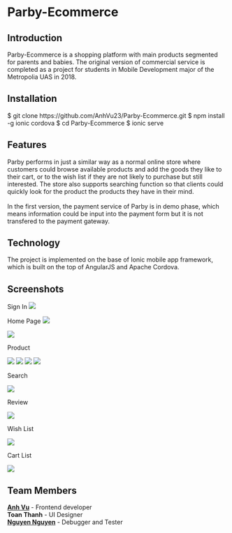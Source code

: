 # Parby-Ecommerce

<h2>Introduction</h2>
Parby-Ecommerce is a shopping platform with main products segmented for parents and babies. The original version of commercial service is completed as a project for students in Mobile Development major of the Metropolia UAS in 2018.

<h2>Installation</h2>
$ git clone https://github.com/AnhVu23/Parby-Ecommerce.git
$ npm install -g ionic cordova
$ cd Parby-Ecommerce
$ ionic serve

<h2>Features</h2>
Parby performs in just a similar way as a normal online store where customers could browse available products and add the goods they like to their cart, or to the wish list if they are not likely to purchase but still interested. The store also supports searching function so that clients could quickly look for the product the products they have in their mind. </br></br>
In the first version, the payment service of Parby is in demo phase, which means information could be input into the payment form but it is not transfered to the payment gateway.

<h2>Technology</h2>
The project is implemented on the base of Ionic mobile app framework, which is built on the top of AngularJS and Apache Cordova.

<h2>Screenshots</h2>
Sign In
<img src="https://user-images.githubusercontent.com/22562689/37619700-e6203e60-2bc2-11e8-8ca7-fb151318b554.png">

Home Page
<img src="https://user-images.githubusercontent.com/22562689/37619790-2c89c844-2bc3-11e8-834d-d1791d0d454d.jpg">

<img src="https://user-images.githubusercontent.com/22562689/37619791-2ca470f4-2bc3-11e8-8c19-ff3588c1a692.jpg">

Product

<img src="https://user-images.githubusercontent.com/22562689/37619792-2cc0396a-2bc3-11e8-85ed-d3cef0fcdaaf.jpg">

<img src="https://user-images.githubusercontent.com/22562689/37619793-2cd85e3c-2bc3-11e8-9852-b84324a1c008.jpg">

<img src="https://user-images.githubusercontent.com/22562689/37619794-2d0c1092-2bc3-11e8-956b-a8fcfbc4d161.jpg">

<img src="https://user-images.githubusercontent.com/22562689/37619795-2d284c44-2bc3-11e8-86c3-f5872289fb5d.jpg">

Search

<img src="https://user-images.githubusercontent.com/22562689/37619750-0b6d8fc4-2bc3-11e8-8d46-24a718619ffb.jpg">

Review

<img src="https://user-images.githubusercontent.com/22562689/37619749-0b51940e-2bc3-11e8-9916-0b0f16d02d6a.png">

Wish List

<img src="https://user-images.githubusercontent.com/22562689/37619796-2d41c624-2bc3-11e8-9adc-b425ed14b688.jpg">

Cart List

<img src="https://user-images.githubusercontent.com/22562689/37619789-2c6d3fd0-2bc3-11e8-8102-0712ee627319.jpg">

<h2>Team Members</h2>
<a href="https://github.com/AnhVu23"><strong>Anh Vu</strong></a> - Frontend developer </br>
<strong>Toan Thanh</strong> - UI Designer </br>
<a href="https://github.com/stahamnguyen"><strong>Nguyen Nguyen</strong></a> - Debugger and Tester
